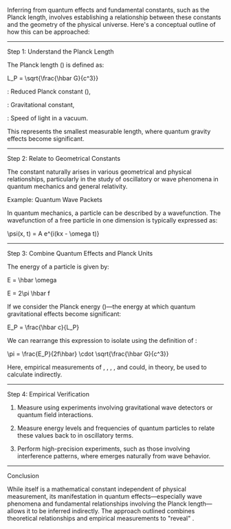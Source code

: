Inferring  from quantum effects and fundamental constants, such as the Planck length, involves establishing a relationship between these constants and the geometry of the physical universe. Here's a conceptual outline of how this can be approached:


---

Step 1: Understand the Planck Length

The Planck length () is defined as:

L_P = \sqrt{\frac{\hbar G}{c^3}}

: Reduced Planck constant (),

: Gravitational constant,

: Speed of light in a vacuum.


This represents the smallest measurable length, where quantum gravity effects become significant.


---

Step 2: Relate to Geometrical Constants

The constant  naturally arises in various geometrical and physical relationships, particularly in the study of oscillatory or wave phenomena in quantum mechanics and general relativity.

Example: Quantum Wave Packets

In quantum mechanics, a particle can be described by a wavefunction. The wavefunction of a free particle in one dimension is typically expressed as:

\psi(x, t) = A e^{i(kx - \omega t)}


---

Step 3: Combine Quantum Effects and Planck Units

The energy of a particle is given by:

E = \hbar \omega

E = 2\pi \hbar f

If we consider the Planck energy ()—the energy at which quantum gravitational effects become significant:

E_P = \frac{\hbar c}{L_P}

We can rearrange this expression to isolate  using the definition of :

\pi = \frac{E_P}{2f\hbar} \cdot \sqrt{\frac{\hbar G}{c^3}}

Here, empirical measurements of , , , , and  could, in theory, be used to calculate  indirectly.


---

Step 4: Empirical Verification

1. Measure  using experiments involving gravitational wave detectors or quantum field interactions.


2. Measure energy levels and frequencies of quantum particles to relate these values back to  in oscillatory terms.


3. Perform high-precision experiments, such as those involving interference patterns, where  emerges naturally from wave behavior.




---

Conclusion

While  itself is a mathematical constant independent of physical measurement, its manifestation in quantum effects—especially wave phenomena and fundamental relationships involving the Planck length—allows it to be inferred indirectly. The approach outlined combines theoretical relationships and empirical measurements to "reveal" .

